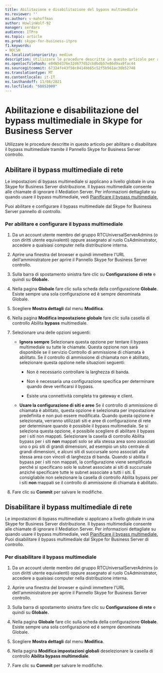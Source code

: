 ```yaml
---
title: Abilitazione e disabilitazione del bypass multimediale
ms.reviewer: ''
ms.author: v-mahoffman
author: HowlinWolf-92
manager: serdars
audience: ITPro
ms.topic: article
ms.prod: skype-for-business-itpro
f1.keywords:
- NOCSH
ms.localizationpriority: medium
description: Utilizzare le procedure descritte in questo articolo per abilitare o disabilitare il bypass multimediale tramite il Pannello Skype for Business Server controllo.
ms.openlocfilehash: e8465d376e32d677d52cb0bdb57e86d9aa9fac44
ms.sourcegitcommit: 67324fe43f50c8414bb65c52f5b561ac30b52748
ms.translationtype: MT
ms.contentlocale: it-IT
ms.lasthandoff: 11/08/2021
ms.locfileid: "60852000"
---
```

# <a name="enabling-and-disabling-media-bypass-in-skype-for-business-server"></a>Abilitazione e disabilitazione del bypass multimediale in Skype for Business Server

Utilizzare le procedure descritte in questo articolo per abilitare o disabilitare il bypass multimediale tramite il Pannello Skype for Business Server controllo.

## <a name="enable-network-media-bypass"></a>Abilitare il bypass multimediale di rete 

Le impostazioni di bypass multimediale si applicano a livello globale in una Skype for Business Server distribuzione. Il bypass multimediale consente alle chiamate di ignorare il Mediation Server. Per informazioni dettagliate su quando usare il bypass multimediale, vedi [Pianificare il bypass multimediale.](../../../plan-your-deployment/enterprise-voice-solution/media-bypass.md)

Puoi abilitare e configurare il bypass multimediale dal Skype for Business Server pannello di controllo.


### <a name="to-enable-and-configure-media-bypass"></a>Per abilitare e configurare il bypass multimediale

1.  Da un account utente membro del gruppo RTCUniversalServerAdmins (o con diritti utente equivalenti) oppure assegnato al ruolo CsAdministrator, accedere a qualsiasi computer nella distribuzione interna.

2.  Aprire una finestra del browser e quindi immettere l'URL dell'amministratore per aprire il Pannello Skype for Business Server controllo. 

3.  Sulla barra di spostamento sinistra fare clic su **Configurazione di rete** e quindi su **Globale.**

4.  Nella pagina  **Globale** fare clic sulla scheda della configurazione  **Globale**. Esiste sempre una sola configurazione ed è sempre denominata Globale.

5.  Scegliere  **Mostra dettagli** dal menu  **Modifica**.

6.  Nella pagina **Modifica impostazione globale** fare clic sulla casella di controllo Abilita **bypass** multimediale.

7.  Selezionare una delle opzioni seguenti:
    
      - **Ignora sempre**   Selezionare questa opzione per tentare il bypass multimediale su tutte le chiamate. Questa opzione non sarà disponibile se il servizio Controllo di ammissione di chiamata è abilitato. Se il controllo di ammissione di chiamata non è abilitato, selezionare questa opzione nelle situazioni seguenti:
        
          - Non è necessario controllare la larghezza di banda.
        
          - Non è necessaria una configurazione specifica per determinare quando deve verificarsi il bypass.
        
          - Esiste una connettività completa tra gateway e client.
    
      - **Usare la configurazione di siti e aree**   Se il controllo di ammissione di chiamata è abilitato, questa opzione è selezionata per impostazione predefinita e non può essere modificata. Quando questa opzione è selezionata, verranno utilizzati siti e aree di configurazione di rete per determinare quando è possibile il bypass multimediale. Se si seleziona questa opzione, è possibile scegliere di abilitare il bypass per i siti non mappati. Selezionare la casella di controllo Abilita bypass per i siti **non** mappati solo se alla stessa area sono associati uno o più siti di grandi dimensioni, ad esempio un sito centrale di grandi dimensioni, e alcuni siti di succursale sono associati alla stessa area con vincoli di larghezza di banda. Quando si abilita il bypass per i siti non mappati, la configurazione viene semplificata perché si specificano solo le subnet associate ai siti di succursale anziché specificare tutte le subnet associate a tutti i siti. È consigliabile non selezionare la casella di controllo Abilita bypass per i siti **non** mappati se il controllo di ammissione di chiamata è abilitato.

8.  Fare clic su  **Commit** per salvare le modifiche.


## <a name="disable-network-media-bypass"></a>Disabilitare il bypass multimediale di rete

Le impostazioni di bypass multimediale si applicano a livello globale in una Skype for Business Server distribuzione. Il bypass multimediale consente alle chiamate di ignorare il Mediation Server. Per informazioni dettagliate su quando usare il bypass multimediale, vedi [Pianificare il bypass multimediale.](../../../plan-your-deployment/enterprise-voice-solution/media-bypass.md) Puoi disabilitare il bypass multimediale dal Skype for Business Server di controllo. 


### <a name="to-disable-media-bypass"></a>Per disabilitare il bypass multimediale

1.  Da un account utente membro del gruppo RTCUniversalServerAdmins (o con diritti utente equivalenti) oppure assegnato al ruolo CsAdministrator, accedere a qualsiasi computer nella distribuzione interna.

2.  Aprire una finestra del browser e quindi immettere l'URL dell'amministratore per aprire il Pannello Skype for Business Server controllo. 

3.  Sulla barra di spostamento sinistra fare clic su **Configurazione di rete** e quindi su **Globale.**

4.  Nella pagina  **Globale** fare clic sulla scheda della configurazione  **Globale**. Esiste sempre una sola configurazione ed è sempre denominata Globale.

5.  Scegliere  **Mostra dettagli** dal menu  **Modifica**.

6.  Nella pagina  **Modifica impostazioni globali** deselezionare la casella di controllo  **Abilita bypass multimediale**.

7.  Fare clic su  **Commit** per salvare le modifiche.

  
